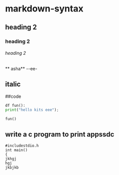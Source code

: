 # markdown-syntax
## heading 2
### heading 2
###### heading 2
** asha**
--ee-
## italic

##code
```python
df fun():
print("hello kits eee");
```
```
fun()
```
## write a c program to print appssdc
```
#includestdio.h
int main()
{
jkhgj
hgj
jkbjkb
```
